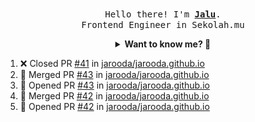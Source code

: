 <p align="center">
  <br />
  <samp>
    Hello there! I'm
    <b
      ><a
        rel="nofollow noopener noreferrer"
        target="_blank"
        href="https://jaluwibowo.id"
        >Jalu</a
      ></b
    >. <br />Frontend Engineer in Sekolah.mu<br />
  </samp>
</p>

<details align="center">
  <summary>
    <b>Want to know me? 🤔</b>
  </summary>
  <samp>
  <b><h2 style="color:#228B22"> 👇 L E T ' S &nbsp; G O 👇 </h2></b>

  <div style="display: flex; align-items: center;">
    <img src="https://raw.githubusercontent.com/jarooda/jarooda/main/assets/line-md--linkedin.svg" alt="linkedin logo">
    <a
      rel="nofollow noopener noreferrer"
      target="_blank"
      href="https://www.linkedin.com/in/jaluwibowoaji/">
      Jalu Wibowo Aji
    </a>
  </div>

  <div style="display: flex; align-items: center;">
    <img src="https://raw.githubusercontent.com/jarooda/jarooda/main/assets/line-md--twitter-x-alt.svg" alt="x logo">
    <a
      rel="nofollow noopener noreferrer"
      target="_blank"
      href="https://x.com/jaluwibowoaji">
      @jaluwibowo
    </a>
  </div>

  <div style="display: flex; align-items: center;">
    <img src="https://raw.githubusercontent.com/jarooda/jarooda/main/assets/line-md--email.svg" alt="email logo">
    <a
      rel="nofollow noopener noreferrer"
      target="_blank"
      href="https://www.jaluwibowo.id/#contactme">
      me@jaluwibowo.id
    </a>
  </div>
  </samp>
</details>

<!--START_SECTION:activity-->
1. ❌ Closed PR [#41](https://github.com/jarooda/jarooda.github.io/pull/41) in [jarooda/jarooda.github.io](https://github.com/jarooda/jarooda.github.io)
2. 🎉 Merged PR [#43](https://github.com/jarooda/jarooda.github.io/pull/43) in [jarooda/jarooda.github.io](https://github.com/jarooda/jarooda.github.io)
3. 💪 Opened PR [#43](https://github.com/jarooda/jarooda.github.io/pull/43) in [jarooda/jarooda.github.io](https://github.com/jarooda/jarooda.github.io)
4. 🎉 Merged PR [#42](https://github.com/jarooda/jarooda.github.io/pull/42) in [jarooda/jarooda.github.io](https://github.com/jarooda/jarooda.github.io)
5. 💪 Opened PR [#42](https://github.com/jarooda/jarooda.github.io/pull/42) in [jarooda/jarooda.github.io](https://github.com/jarooda/jarooda.github.io)
<!--END_SECTION:activity-->

